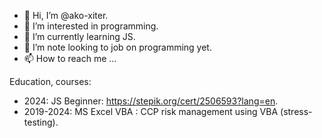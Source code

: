 - 👋 Hi, I’m @ako-xiter.
- 👀 I’m interested in programming.
- 🌱 I’m currently learning JS.
- 💞️ I’m note looking to job on programming yet.
- 📫 How to reach me ...

Education, courses:
- 2024: JS Beginner: https://stepik.org/cert/2506593?lang=en.
- 2019-2024: MS Excel VBA : CCP risk management using VBA (stress-testing).


<!---
- 😄 Pronouns: ...
- ⚡ Fun fact: ...
--->
<!---
ako-xiter/ako-xiter is a ✨ special ✨ repository because its `README.md` (this file) appears on your GitHub profile.
You can click the Preview link to take a look at your changes.
--->
